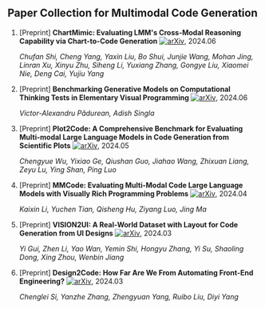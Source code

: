 ## Paper Collection for Multimodal Code Generation


1. [Preprint] **ChartMimic: Evaluating LMM's Cross-Modal Reasoning Capability via Chart-to-Code Generation** [![arXiv](https://img.shields.io/badge/arXiv-2406.09961-b31b1b.svg)](https://arxiv.org/abs/2406.09961), 2024.06

   *Chufan Shi, Cheng Yang, Yaxin Liu, Bo Shui, Junjie Wang, Mohan Jing, Linran Xu, Xinyu Zhu, Siheng Li, Yuxiang Zhang, Gongye Liu, Xiaomei Nie, Deng Cai, Yujiu Yang*
   
2. [Preprint] **Benchmarking Generative Models on Computational Thinking Tests in Elementary Visual Programming** [![arXiv](https://img.shields.io/badge/arXiv-2406.09891-b31b1b.svg)](https://arxiv.org/abs/2406.09891), 2024.06

   *Victor-Alexandru Pădurean, Adish Singla*

3. [Preprint] **Plot2Code: A Comprehensive Benchmark for Evaluating Multi-modal Large Language Models in Code Generation from Scientific Plots** [![arXiv](https://img.shields.io/badge/arXiv-2405.07990-b31b1b.svg)](https://arxiv.org/abs/2405.07990), 2024.05

   *Chengyue Wu, Yixiao Ge, Qiushan Guo, Jiahao Wang, Zhixuan Liang, Zeyu Lu, Ying Shan, Ping Luo*

4. [Preprint] **MMCode: Evaluating Multi-Modal Code Large Language Models with Visually Rich Programming Problems** [![arXiv](https://img.shields.io/badge/arXiv-2404.09486-b31b1b.svg)](https://arxiv.org/abs/2404.09486), 2024.04

   *Kaixin Li, Yuchen Tian, Qisheng Hu, Ziyang Luo, Jing Ma*

5. [Preprint] **VISION2UI: A Real-World Dataset with Layout for Code Generation from UI Designs** [![arXiv](https://img.shields.io/badge/arXiv-2404.06369-b31b1b.svg)](https://arxiv.org/abs/2404.06369), 2024.03

   *Yi Gui, Zhen Li, Yao Wan, Yemin Shi, Hongyu Zhang, Yi Su, Shaoling Dong, Xing Zhou, Wenbin Jiang*

6. [Preprint] **Design2Code: How Far Are We From Automating Front-End Engineering?** [![arXiv](https://img.shields.io/badge/arXiv-2403.03163-b31b1b.svg)](https://arxiv.org/abs/2403.03163), 2024.03

   *Chenglei Si, Yanzhe Zhang, Zhengyuan Yang, Ruibo Liu, Diyi Yang*

   

